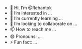 - 👋 Hi, I’m @Rehantok
- 👀 I’m interested in ...
- 🌱 I’m currently learning ...
- 💞️ I’m looking to collaborate on ...
- 📫 How to reach me ...
- 😄 Pronouns: ...
- ⚡ Fun fact: ...

<!---
Rehantok/Rehantok is a ✨ special ✨ repository because its `README.md` (this file) appears on your GitHub profile.
You can click the Preview link to take a look at your changes.
--->
